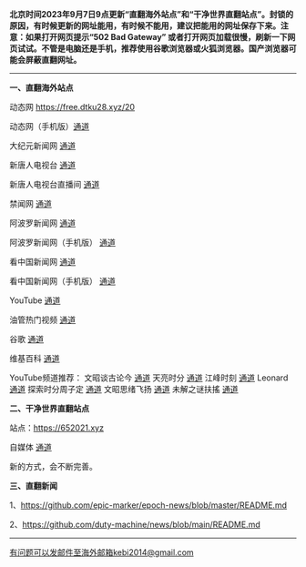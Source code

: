 **北京时间2023年9月7日9点更新“直翻海外站点”和“干净世界直翻站点”。封锁的原因，有时候更新的网址能用，有时候不能用，建议把能用的网址保存下来。注意：如果打开网页提示“502 Bad Gateway” 或者打开网页加载很慢，刷新一下网页试试。不管是电脑还是手机，推荐使用谷歌浏览器或火狐浏览器。国产浏览器可能会屏蔽直翻网址。**

***

**一、直翻海外站点**

动态网 https://free.dtku28.xyz/20

动态网（手机版）[通道](https://free.dtku28.xyz/21) 

大纪元新闻网 [通道](https://free.dtku28.xyz/90) 

新唐人电视台 [通道](https://free.dtku28.xyz/4) 

新唐人电视台直播间 [通道](https://free.dtku28.xyz/44) 

禁闻网 [通道](https://free.dtku28.xyz/3) 

阿波罗新闻网 [通道](https://free.dtku28.xyz/7) 

阿波罗新闻网（手机版） [通道](https://free.dtku28.xyz/53) 

看中国新闻网 [通道](https://free.dtku28.xyz/26) 

看中国新闻网（手机版） [通道](https://free.dtku28.xyz/54) 

YouTube [通道](https://free.dtku28.xyz/45) 

油管热门视频 [通道](https://free.dtku28.xyz/55) 

谷歌 [通道](https://free.dtku28.xyz/62) 

维基百科 [通道](https://free.dtku28.xyz/63) 

YouTube频道推荐： 文昭谈古论今 [通道](https://free.dtku28.xyz/46)  天亮时分 [通道](https://free.dtku28.xyz/47)  江峰时刻 [通道](https://free.dtku28.xyz/48)  Leonard [通道](https://free.dtku28.xyz/49)  探索时分周子定 [通道](https://free.dtku28.xyz/50) 文昭思绪飞扬 [通道](https://free.dtku28.xyz/51) 未解之谜扶搖 [通道](https://free.dtku28.xyz/52) 


**二、干净世界直翻站点**

站点：https://652021.xyz

自媒体 [通道](https://652021.xyz/zh-CN?tab=cat19)

新的方式，会不断完善。

**三、直翻新闻**

1、https://github.com/epic-marker/epoch-news/blob/master/README.md

2、https://github.com/duty-machine/news/blob/main/README.md

***


有问题可以发邮件至海外邮箱kebi2014@gmail.com